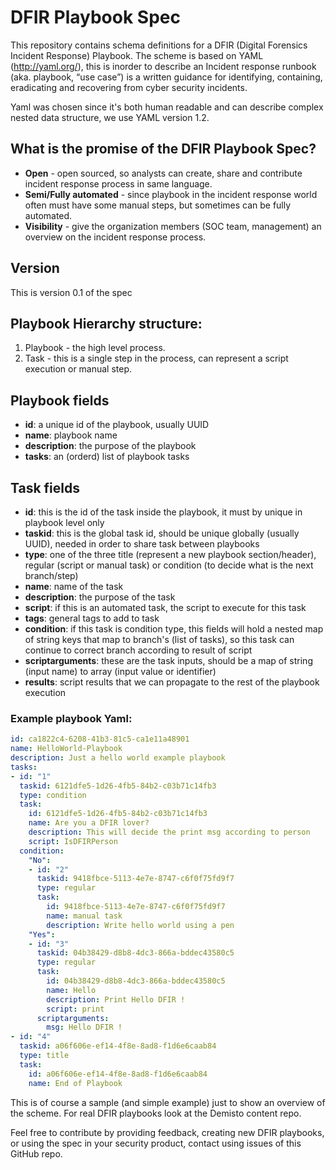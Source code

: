 # DFIR Playbook Spec

This repository contains schema definitions for a DFIR (Digital Forensics Incident Response) Playbook.
The scheme is based on YAML (http://yaml.org/), this is inorder to describe an Incident response runbook (aka. playbook, “use case”) is a written guidance for identifying, containing, eradicating and recovering from cyber security incidents.

Yaml was chosen since it's both human readable and can describe complex nested data structure, we use YAML version 1.2.

## What is the promise of the DFIR Playbook Spec?
* **Open** - open sourced, so analysts can create, share and contribute incident response process in same language.
* **Semi/Fully automated** - since playbook in the incident response world often must have some manual steps, but sometimes can be fully automated.
* **Visibility** - give the organization members (SOC team, management) an overview on the incident response process.

## Version
This is version 0.1 of the spec

## Playbook Hierarchy structure:
1. Playbook - the high level process.
2. Task - this is a single step in the process, can represent a script execution or manual step.

## Playbook fields

* **id**: a unique id of the playbook, usually UUID
* **name**: playbook name
* **description**: the purpose of the playbook
* **tasks**: an (orderd) list of playbook tasks

## Task fields
* **id**: this is the id of the task inside the playbook, it must by unique in playbook level only
* **taskid**: this is the global task id, should be unique globally (usually UUID), needed in order to share task between playbooks 
* **type**: one of the three title (represent a new playbook section/header), regular (script or manual task) or condition (to decide what is the next branch/step)
* **name**: name of the task
* **description**: the purpose of the task
* **script**: if this is an automated task, the script to execute for this task
* **tags**: general tags to add to task
* **condition**: if this task is condition type, this fields will hold a nested map of string keys that map to branch's (list of tasks), so this task can continue to correct branch according to result of script
* **scriptarguments**: these are the task inputs, should be a map of string (input name) to array (input value or identifier)
* **results**: script results that we can propagate to the rest of the playbook execution

### Example playbook Yaml:

``` yaml
id: ca1822c4-6208-41b3-81c5-ca1e11a48901
name: HelloWorld-Playbook
description: Just a hello world example playbook
tasks:
- id: "1"
  taskid: 6121dfe5-1d26-4fb5-84b2-c03b71c14fb3
  type: condition
  task:
    id: 6121dfe5-1d26-4fb5-84b2-c03b71c14fb3
    name: Are you a DFIR lover?
    description: This will decide the print msg according to person
    script: IsDFIRPerson
  condition:
    "No":
    - id: "2"
      taskid: 9418fbce-5113-4e7e-8747-c6f0f75fd9f7
      type: regular
      task:
        id: 9418fbce-5113-4e7e-8747-c6f0f75fd9f7
        name: manual task
        description: Write hello world using a pen
    "Yes":
    - id: "3"
      taskid: 04b38429-d8b8-4dc3-866a-bddec43580c5
      type: regular
      task:
        id: 04b38429-d8b8-4dc3-866a-bddec43580c5
        name: Hello
        description: Print Hello DFIR !
        script: print
      scriptarguments:
        msg: Hello DFIR !
- id: "4"
  taskid: a06f606e-ef14-4f8e-8ad8-f1d6e6caab84
  type: title
  task:
    id: a06f606e-ef14-4f8e-8ad8-f1d6e6caab84
    name: End of Playbook
```

This is of course a sample (and simple example) just to show an overview of the scheme.
For real DFIR playbooks look at the Demisto content repo.

Feel free to contribute by providing feedback, creating new DFIR playbooks, or using the spec in your security product, contact using issues of this GitHub repo.
